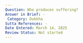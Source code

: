 ```yaml
---
Question: Who produces suffering?
Answer in Brief: -
 Category: Dukkha
Sutta References: -
Date Entered: March 14, 2025
Review Status: Not started
---
```

